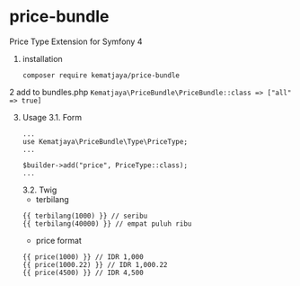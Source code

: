 # price-bundle
Price Type Extension for Symfony 4
1. installation
    ```
    composer require kematjaya/price-bundle
    ```

2 add to bundles.php
    ```
    Kematjaya\PriceBundle\PriceBundle::class => ["all" => true]
    ```

3. Usage
    3.1. Form
    ```
    ...
    use Kematjaya\PriceBundle\Type\PriceType;
    ...

    $builder->add("price", PriceType::class);
    ...
    ```
    3.2. Twig
    - terbilang
    ```
    {{ terbilang(1000) }} // seribu
    {{ terbilang(40000) }} // empat puluh ribu
    ```
    - price format
    ```
    {{ price(1000) }} // IDR 1,000
    {{ price(1000.22) }} // IDR 1,000.22
    {{ price(4500) }} // IDR 4,500
    ```
